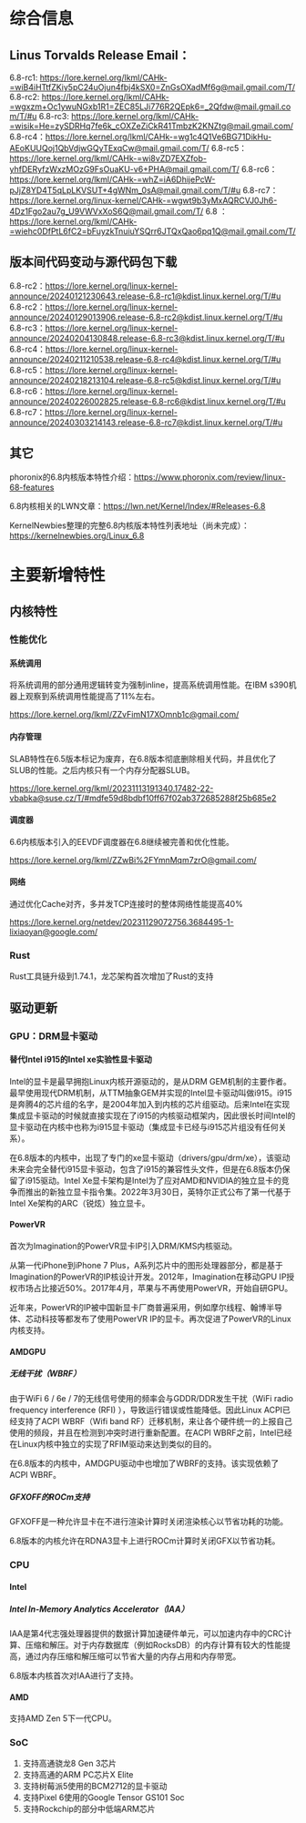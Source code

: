 
# 综合信息
## Linus Torvalds Release Email：
6.8-rc1:  https://lore.kernel.org/lkml/CAHk-=wiB4iHTtfZKiy5pC24uOjun4fbj4kSX0=ZnGsOXadMf6g@mail.gmail.com/T/
6.8-rc2:  https://lore.kernel.org/lkml/CAHk-=wgxzm+Oc1ywuNGxb1R1=ZEC85LJi776R2QEpk6=_2Qfdw@mail.gmail.com/T/#u
6.8-rc3:  https://lore.kernel.org/lkml/CAHk-=wisik=He=zySDRHq7fe6k_cOXZeZiCkR41TmbzK2KNZtg@mail.gmail.com/
6.8-rc4：https://lore.kernel.org/lkml/CAHk-=wg1c4Q1Ve6BG71DikHu-AEoKUUQoj1QbVdjwGQyTExqCw@mail.gmail.com/T/
6.8-rc5：https://lore.kernel.org/lkml/CAHk-=wi8vZD7EXZfob-yhfDERyfzWxzMOzG9FsOuaKU-v6+PHA@mail.gmail.com/T/
6.8-rc6：https://lore.kernel.org/lkml/CAHk-=whZ=iA6DhijePcW-pJjZ8YD4T5qLpLKVSUT+4gWNm_0sA@mail.gmail.com/T/#u
6.8-rc7：https://lore.kernel.org/linux-kernel/CAHk-=wgwt9b3yMxAQRCVJ0Jh6-4Dz1Fgo2au7g_U9VWVxXoS6Q@mail.gmail.com/T/
6.8 ：https://lore.kernel.org/lkml/CAHk-=wiehc0DfPtL6fC2=bFuyzkTnuiuYSQrr6JTQxQao6pq1Q@mail.gmail.com/T/

## 版本间代码变动与源代码包下载
6.8-rc2：https://lore.kernel.org/linux-kernel-announce/20240121230643.release-6.8-rc1@kdist.linux.kernel.org/T/#u
6.8-rc2：https://lore.kernel.org/linux-kernel-announce/20240129013906.release-6.8-rc2@kdist.linux.kernel.org/T/#u
6.8-rc3：https://lore.kernel.org/linux-kernel-announce/20240204130848.release-6.8-rc3@kdist.linux.kernel.org/T/#u
6.8-rc4：https://lore.kernel.org/linux-kernel-announce/20240211210538.release-6.8-rc4@kdist.linux.kernel.org/T/#u
6.8-rc5：https://lore.kernel.org/linux-kernel-announce/20240218213104.release-6.8-rc5@kdist.linux.kernel.org/T/#u
6.8-rc6：https://lore.kernel.org/linux-kernel-announce/20240226002825.release-6.8-rc6@kdist.linux.kernel.org/T/#u
6.8-rc7：https://lore.kernel.org/linux-kernel-announce/20240303214143.release-6.8-rc7@kdist.linux.kernel.org/T/#u

## 其它 
phoronix的6.8内核版本特性介绍：https://www.phoronix.com/review/linux-68-features

6.8内核相关的LWN文章：https://lwn.net/Kernel/Index/#Releases-6.8

KernelNewbies整理的完整6.8内核版本特性列表地址（尚未完成）：https://kernelnewbies.org/Linux_6.8

# 主要新增特性
## 内核特性
### 性能优化
#### 系统调用
将系统调用的部分通用逻辑转变为强制inline，提高系统调用性能。在IBM s390机器上观察到系统调用性能提高了11%左右。

https://lore.kernel.org/lkml/ZZvFimN17XOmnb1c@gmail.com/

#### 内存管理
SLAB特性在6.5版本标记为废弃，在6.8版本彻底删除相关代码，并且优化了SLUB的性能。之后内核只有一个内存分配器SLUB。

https://lore.kernel.org/lkml/20231113191340.17482-22-vbabka@suse.cz/T/#mdfe59d8bdbf10ff67f02ab372685288f25b685e2

#### 调度器
6.6内核版本引入的EEVDF调度器在6.8继续被完善和优化性能。

https://lore.kernel.org/lkml/ZZwBi%2FYmnMqm7zrO@gmail.com/

#### 网络
通过优化Cache对齐，多并发TCP连接时的整体网络性能提高40%

https://lore.kernel.org/netdev/20231129072756.3684495-1-lixiaoyan@google.com/

### Rust
Rust工具链升级到1.74.1，龙芯架构首次增加了Rust的支持
## 驱动更新
### GPU：DRM显卡驱动
#### 替代Intel i915的Intel xe实验性显卡驱动
Intel的显卡是最早拥抱Linux内核开源驱动的，是从DRM GEM机制的主要作者。最早使用现代DRM机制，从TTM抽象GEM并实现的Intel显卡驱动叫做i915。i915是奔腾4的芯片组的名字，是2004年加入到内核的芯片组驱动。后来Intel在实现集成显卡驱动的时候就直接实现在了i915的内核驱动框架内，因此很长时间Intel的显卡驱动在内核中也称为i915显卡驱动（集成显卡已经与i915芯片组没有任何关系）。

在6.8版本的内核中，出现了专门的xe显卡驱动（drivers/gpu/drm/xe），该驱动未来会完全替代i915显卡驱动，包含了i915的兼容性头文件，但是在6.8版本仍保留了i915驱动。Intel Xe显卡架构是Intel为了应对AMD和NVIDIA的独立显卡的竞争而推出的新独立显卡指令集。2022年3月30日，英特尔正式公布了第一代基于Intel Xe架构的ARC（锐炫）独立显卡。

#### PowerVR
首次为Imagination的PowerVR显卡IP引入DRM/KMS内核驱动。

从第一代iPhone到iPhone 7 Plus，A系列芯片中的图形处理器部分，都是基于Imagination的PowerVR的IP核设计开发。2012年，Imagination在移动GPU IP授权市场占比接近50%。2017年4月，苹果与不再使用PowerVR，开始自研GPU。

近年来，PowerVR的IP被中国新显卡厂商普遍采用，例如摩尔线程、翰博半导体、芯动科技等都发布了使用PowerVR IP的显卡。再次促进了PowerVR的Linux内核支持。

#### AMDGPU
##### 无线干扰（WBRF）
由于WiFi 6 / 6e / 7的无线信号使用的频率会与GDDR/DDR发生干扰（WiFi radio frequency interference (RFI) ），导致运行错误或性能降低。因此Linux ACPI已经支持了ACPI WBRF（Wifi band RF）迁移机制，来让各个硬件统一的上报自己使用的频段，并且在检测到冲突时进行重新配置。在ACPI WBRF之前，Intel已经在Linux内核中独立的实现了RFIM驱动来达到类似的目的。

在6.8版本的内核中，AMDGPU驱动中也增加了WBRF的支持。该实现依赖了ACPI WBRF。

##### GFXOFF的ROCm支持
GFXOFF是一种允许显卡在不进行渲染计算时关闭渲染核心以节省功耗的功能。

6.8版本的内核允许在RDNA3显卡上进行ROCm计算时关闭GFX以节省功耗。

### CPU
####  Intel
##### Intel In-Memory Analytics Accelerator（IAA）
IAA是第4代志强处理器提供的数据计算加速硬件单元，可以加速内存中的CRC计算、压缩和解压。对于内存数据库（例如RocksDB）的内存计算有较大的性能提高，通过内存压缩和解压缩可以节省大量的内存占用和内存带宽。

6.8版本内核首次对IAA进行了支持。

#### AMD
支持AMD Zen 5下一代CPU。

### SoC
1. 支持高通骁龙8 Gen 3芯片
2. 支持高通的ARM PC芯片X Elite
3. 支持树莓派5使用的BCM2712的显卡驱动
4. 支持Pixel 6使用的Google Tensor GS101 Soc
5. 支持Rockchip的部分中低端ARM芯片
